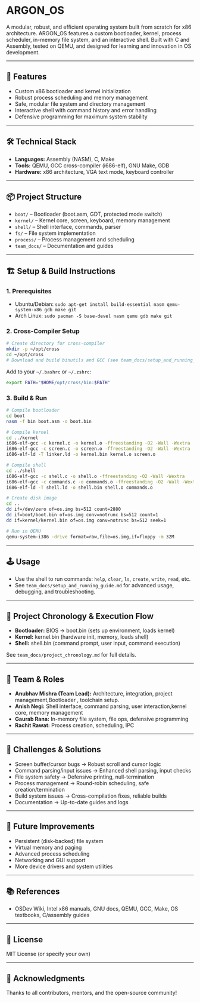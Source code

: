 # ARGON_OS

A modular, robust, and efficient operating system built from scratch for x86 architecture. ARGON_OS features a custom bootloader, kernel, process scheduler, in-memory file system, and an interactive shell. Built with C and Assembly, tested on QEMU, and designed for learning and innovation in OS development.

---

## 🚀 Features
- Custom x86 bootloader and kernel initialization
- Robust process scheduling and memory management
- Safe, modular file system and directory management
- Interactive shell with command history and error handling
- Defensive programming for maximum system stability

---

## 🛠️ Technical Stack
- **Languages:** Assembly (NASM), C, Make
- **Tools:** QEMU, GCC cross-compiler (i686-elf), GNU Make, GDB
- **Hardware:** x86 architecture, VGA text mode, keyboard controller

---

## 📦 Project Structure
- `boot/` – Bootloader (boot.asm, GDT, protected mode switch)
- `kernel/` – Kernel core, screen, keyboard, memory management
- `shell/` – Shell interface, commands, parser
- `fs/` – File system implementation
- `process/` – Process management and scheduling
- `team_docs/` – Documentation and guides

---

## 🏗️ Setup & Build Instructions

### 1. Prerequisites
- Ubuntu/Debian: `sudo apt-get install build-essential nasm qemu-system-x86 gdb make git`
- Arch Linux: `sudo pacman -S base-devel nasm qemu gdb make git`

### 2. Cross-Compiler Setup
```bash
# Create directory for cross-compiler
mkdir -p ~/opt/cross
cd ~/opt/cross
# Download and build binutils and GCC (see team_docs/setup_and_running_guide.md for full steps)
```
Add to your `~/.bashrc` or `~/.zshrc`:
```bash
export PATH="$HOME/opt/cross/bin:$PATH"
```

### 3. Build & Run
```bash
# Compile bootloader
cd boot
nasm -f bin boot.asm -o boot.bin

# Compile kernel
cd ../kernel
i686-elf-gcc -c kernel.c -o kernel.o -ffreestanding -O2 -Wall -Wextra
i686-elf-gcc -c screen.c -o screen.o -ffreestanding -O2 -Wall -Wextra
i686-elf-ld -T linker.ld -o kernel.bin kernel.o screen.o

# Compile shell
cd ../shell
i686-elf-gcc -c shell.c -o shell.o -ffreestanding -O2 -Wall -Wextra
i686-elf-gcc -c commands.c -o commands.o -ffreestanding -O2 -Wall -Wextra
i686-elf-ld -T shell.ld -o shell.bin shell.o commands.o

# Create disk image
cd ..
dd if=/dev/zero of=os.img bs=512 count=2880
dd if=boot/boot.bin of=os.img conv=notrunc bs=512 count=1
dd if=kernel/kernel.bin of=os.img conv=notrunc bs=512 seek=1

# Run in QEMU
qemu-system-i386 -drive format=raw,file=os.img,if=floppy -m 32M
```

---

## 🕹️ Usage
- Use the shell to run commands: `help`, `clear`, `ls`, `create`, `write`, `read`, etc.
- See `team_docs/setup_and_running_guide.md` for advanced usage, debugging, and troubleshooting.

---

## 📅 Project Chronology & Execution Flow
- **Bootloader:** BIOS → boot.bin (sets up environment, loads kernel)
- **Kernel:** kernel.bin (hardware init, memory, loads shell)
- **Shell:** shell.bin (command prompt, user input, command execution)

See `team_docs/project_chronology.md` for full details.

---

## 👥 Team & Roles
- **Anubhav Mishra (Team Lead):** Architecture, integration, project management,Bootloader , toolchain setup.
- **Anish Negi:** Shell interface, command parsing, user interaction,kernel core, memory management
- **Gaurab Rana:** In-memory file system, file ops, defensive programming
- **Rachit Rawat:** Process creation, scheduling, IPC

---

## 🧩 Challenges & Solutions
- Screen buffer/cursor bugs → Robust scroll and cursor logic
- Command parsing/input issues → Enhanced shell parsing, input checks
- File system safety → Defensive printing, null-termination
- Process management → Round-robin scheduling, safe creation/termination
- Build system issues → Cross-compilation fixes, reliable builds
- Documentation → Up-to-date guides and logs

---

## 🌱 Future Improvements
- Persistent (disk-backed) file system
- Virtual memory and paging
- Advanced process scheduling
- Networking and GUI support
- More device drivers and system utilities

---

## 📚 References
- OSDev Wiki, Intel x86 manuals, GNU docs, QEMU, GCC, Make, OS textbooks, C/assembly guides

---

## 📄 License
MIT License (or specify your own)

---

## 🙏 Acknowledgments
Thanks to all contributors, mentors, and the open-source community!

